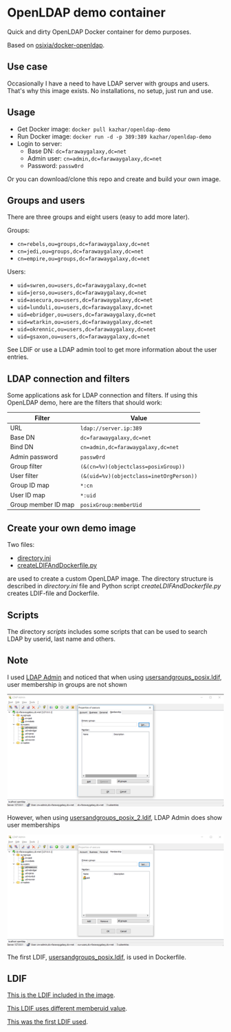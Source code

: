 # OpenLDAP demo container

Quick and dirty OpenLDAP Docker container for demo purposes.

Based on [osixia/docker-openldap](https://github.com/osixia/docker-openldap).

## Use case

Occasionally I have a need to have LDAP server with groups and users. That's why this image exists. No installations, no setup, just run and use.

## Usage

- Get Docker image: ```docker pull kazhar/openldap-demo```
- Run Docker image: ```docker run -d -p 389:389 kazhar/openldap-demo```
- Login to server:
  - Base DN: ```dc=farawaygalaxy,dc=net```
  - Admin user: ```cn=admin,dc=farawaygalaxy,dc=net```
  - Password: ```passw0rd```

Or you can download/clone this repo and create and build your own image.

## Groups and users

There are three groups and eight users (easy to add more later).

Groups:

- ```cn=rebels,ou=groups,dc=farawaygalaxy,dc=net```
- ```cn=jedi,ou=groups,dc=farawaygalaxy,dc=net```
- ```cn=empire,ou=groups,dc=farawaygalaxy,dc=net```

Users:

- ```uid=swren,ou=users,dc=farawaygalaxy,dc=net```
- ```uid=jerso,ou=users,dc=farawaygalaxy,dc=net```
- ```uid=asecura,ou=users,dc=farawaygalaxy,dc=net```
- ```uid=lunduli,ou=users,dc=farawaygalaxy,dc=net```
- ```uid=ebridger,ou=users,dc=farawaygalaxy,dc=net```
- ```uid=wtarkin,ou=users,dc=farawaygalaxy,dc=net```
- ```uid=okrennic,ou=users,dc=farawaygalaxy,dc=net```
- ```uid=gsaxon,ou=users,dc=farawaygalaxy,dc=net```

See LDIF or use a LDAP admin tool to get more information about the user entries.

## LDAP connection and filters

Some applications ask for LDAP connection and filters. If using this OpenLDAP demo, here are the filters that should work:

| Filter        | Value        |
| ------------- |------------- |
| URL           | ```ldap://server.ip:389``` |
| Base DN       | ```dc=farawaygalaxy,dc=net``` |
| Bind DN | ```cn=admin,dc=farawaygalaxy,dc=net``` |
| Admin password | ```passw0rd``` |
| Group filter   | ```(&(cn=%v)(objectclass=posixGroup))``` |
| User filter   | ```(&(uid=%v)(objectclass=inetOrgPerson))``` |
| Group ID map   | ```*:cn``` |
| User ID map   | ```*:uid``` |
| Group member ID map   | ```posixGroup:memberUid``` |

## Create your own demo image

Two files:

- [directory.ini](directory.ini)
- [createLDIFAndDockerfile.py](createLDIFAndDockerfile.py)

are used to create a custom OpenLDAP image. The directory structure is described in *directory.ini* file and Python script *createLDIFAndDockerfile.py* creates LDIF-file and Dockerfile.

## Scripts

The directory *scripts* includes some scripts that can be used to search LDAP by userid, last name and others.

## Note

I used [LDAP Admin](http://www.ldapadmin.org/) and noticed that when using [usersandgroups_posix.ldif](ldif/usersandgroups_posix.ldif), user membership in groups are not shown

![groups_invisble](images/group_invisible.png)

However, when using [usersandgroups_posix_2.ldif](ldif/usersandgroups_posix.ldif), LDAP Admin does show user memberships

![groups_visble](images/group_visible.png)

The first LDIF, [usersandgroups_posix.ldif](ldif/usersandgroups_posix.ldif), is used in Dockerfile. 

## LDIF

[This is the LDIF included in the image](ldif/usersandgroups_posix.ldif).

[This LDIF uses different memberuid value](ldif/usersandgroups_posix_2.ldif).

[This was the first LDIF used](ldif/usersandgroups.ldif).


